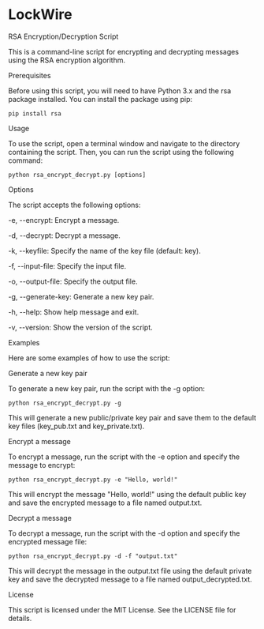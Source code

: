 # LockWire

RSA Encryption/Decryption Script

This is a command-line script for encrypting and decrypting messages using the RSA encryption algorithm.

Prerequisites

Before using this script, you will need to have Python 3.x and the rsa package installed. You can install the package using pip:

`pip install rsa`

Usage

To use the script, open a terminal window and navigate to the directory containing the script. Then, you can run the script using the following command:

`python rsa_encrypt_decrypt.py [options]`

Options

The script accepts the following options:


-e, --encrypt: Encrypt a message.

-d, --decrypt: Decrypt a message.

-k, --keyfile: Specify the name of the key file (default: key).

-f, --input-file: Specify the input file.

-o, --output-file: Specify the output file.

-g, --generate-key: Generate a new key pair.

-h, --help: Show help message and exit.

-v, --version: Show the version of the script.

Examples

Here are some examples of how to use the script:

Generate a new key pair

To generate a new key pair, run the script with the -g option:

`python rsa_encrypt_decrypt.py -g`

This will generate a new public/private key pair and save them to the default key files (key_pub.txt and key_private.txt).

Encrypt a message

To encrypt a message, run the script with the -e option and specify the message to encrypt:

`python rsa_encrypt_decrypt.py -e "Hello, world!"`

This will encrypt the message "Hello, world!" using the default public key and save the encrypted message to a file named output.txt.

Decrypt a message

To decrypt a message, run the script with the -d option and specify the encrypted message file:

`python rsa_encrypt_decrypt.py -d -f "output.txt"`

This will decrypt the message in the output.txt file using the default private key and save the decrypted message to a file named output_decrypted.txt.

License

This script is licensed under the MIT License. See the LICENSE file for details.
